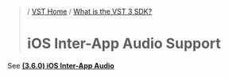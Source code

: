 >/ [VST Home](../) / [What is the VST 3 SDK?](Index.md)
>
># iOS Inter-App Audio Support

See **[(3.6.0) iOS Inter-App Audio](../Technical+Documentation/Change+History/3.6.0/IAA.md)**
